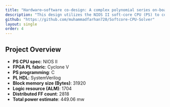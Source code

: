 ```yaml
---
title: "Hardware–software co-design: A complex polynomial series on-board solver design by PS-PL integration "
description: "This design utilizes the NIOS II soft-core CPU (PS) to compute complex Maclaurin series expansions, while the FPGA fabric (PL) handles real-time sample delivery and result capture for seamless on-board hardware-software integration."
github: "https://github.com/muhammadfarhan720/Softcore-CPU-Solver"
layout: single
order: 4
---
```


## Project Overview

- **PS CPU spec**: NIOS II
- **FPGA PL fabric**: Cyclone V 
- **PS programming**: C
- **PL HDL**: SystemVerilog
- **Block memory size (Bytes)**: 31920 
- **Logic resource (ALM)**: 1704
- **Distributed FF count**: 2818
- **Total power estimate**: 449.06 mw 

